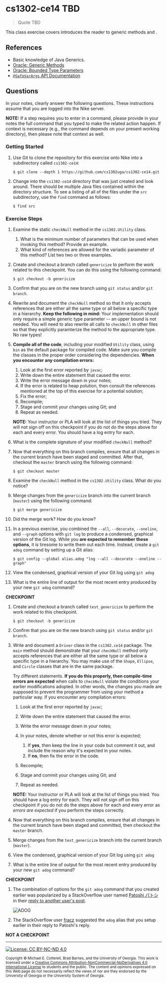 
# cs1302-ce14 TBD

> Quote TBD

This class exercise covers introduces the reader to generic methods and .

## References

* Basic knowledge of Java Generics.
* [Oracle: Generic Methods](https://docs.oracle.com/javase/tutorial/extra/generics/methods.html)
* [Oracle: Bounded Type Parameters](https://docs.oracle.com/javase/tutorial/java/generics/bounded.html)
* [`@SafeVarArgs` API Documentation](https://docs.oracle.com/javase/8/docs/api/java/lang/SafeVarargs.html)

## Questions

In your notes, clearly answer the following questions. These instructions assume that you are 
logged into the Nike server. 

**NOTE:** If a step requires you to enter in a command, please provide in your notes the full 
command that you typed to make the related action happen. If context is necessary (e.g., the 
command depends on your present working directory), then please note that context as well.

### Getting Started

1. Use Git to clone the repository for this exercise onto Nike into a subdirectory called `cs1302-ce14`:

   ```
   $ git clone --depth 1 https://github.com/cs1302uga/cs1302-ce14.git
   ```

1. Change into the `cs1302-ce14` directory that was just created and look around. There should be
   multiple Java files contained within the directory structure. To see a listing of all of the 
   files under the `src` subdirectory, use the `find` command as follows:
   
   ```
   $ find src
   ```

### Exercise Steps

1. Examine the static `checkNull` method in the `cs1302.Utility` 
   class. 

   1. What is the minimum number of parameters that can be used 
      when invoking this method?
      Provide an example.
   1. What kind of references are allowed for the variadic 
      parameter of this method? 
      List two two or three examples.
   
1. Create and checkout a branch called `genericize` to perform
   the work related to this checkpoint. You can do this using
   the following command:
   
   ```
   $ git checkout -b genericize
   ```
   
1. Confirm that you are on the new branch using `git status` and/or
   `git branch`.
   
1. Rewrite and document the `checkNull` method so that it only 
   accepts references that are either all the same type or all 
   below a specific type in a hierarchy. **Keep the following in 
   mind:** Your implementation should only require a simple generic 
   type parameter -- an upper bound is not needed.
   You will need to also rewrite all calls to `checkNull` in other 
   files so that they explicitly paramterize the method to the 
   appropriate type. No raw types!
   
1. **Compile all of the code**, including your modified `Utility` 
   class, using `bin` as the default package for compiled code. 
   Make sure you compile the classes in the proper order considering 
   the dependencies. **When you encounter any compilation errors:**
   
   1. Look at the first error reported by `javac`;
   1. Write down the entire statement that caused the error.
   1. Write the error message down in your notes;
   1. If the error is related to heap polution, then consult the references
      mentioned at the top of this exercise for a potential
	  solution; 
   1. Fix the error;
   1. Recompile; 
   1. Stage and commit your changes using Git; and
   1. Repeat as needed. 
   
   **NOTE:** Your instructor or PLA will look at the list of things
   you tried. They will not sign off on this checkpoint if you do 
   not do the steps above for each and every error. You should have
   a log entry for each.

1. What is the complete signature of your modified `checkNull`
   method?
   
1. Now that everything on this branch compiles, ensure that all changes 
   in the current branch have been staged and committed. After that, 
   checkout the `master` branch using the following command:
   
   ```
   $ git checkout master
   ```
   
1. Examine the `checkNull` method in the `cs1302.Utility` 
   class. What do you notice?
   
1. Merge changes from the `genericize` branch into the current branch
   (`master`) using the following command:
   
   ```
   $ git merge genericize
   ```

1. Did the merge work? How do you know?
   
1. In a previous exercise, you combined the `--all`, `--decorate`,
   `--oneline`, and `--graph` options with `git log` to produce
   a condensed, graphical version of the Git log. While you
   **are expected to remember these options**, it is tiresome to
   write them out each time. Instead, create a `git adog` command
   by setting up a Git alias:

   ```
   $ git config --global alias.adog "log --all --decorate --oneline --graph"
   ```
   
1. View the condensed, graphical version of your Git log using `git adog`
   
1. What is the entire line of output for the most recent entry produced
   by your new `git adog` command?

**CHECKPOINT**

1. Create and checkout a branch called `test_genericize` to perform
   the work related to this checkpoint. 
   
   ```
   $ git checkout -b genericize
   ``` 
   
1. Confirm that you are on the new branch using `git status` and/or
   `git branch`.

1. Write and document a `Driver` class in the `cs1302.ce14` package. 
   The `main` method should demonstrate that your `checkNull` method 
   only accepts references that are either all the same type or all 
   below a specific type in a hierarchy. You may make use of the 
   `Shape`, `Ellipse`, and `Circle` classes that are in the same 
   package. 
   
   Try different statements. **If you do this properly, then 
   compile-time errors are expected** when calls to `checkNull`
   violate the conditions your earlier modifications adopted. 
   In other words, the changes you made are supposed to prevent 
   the programmer from using your method a particular way. 
   If you encounter any compilation errors:
   
   1. Look at the first error reported by `javac`;
   1. Write down the entire statement that caused the error.
   1. Write the error message down in your notes;
   1. In your notes, denote whether or not this error is expected;

	  1. If **yes**, then keep the line in your code but comment it 
	     out, and include the reason why it's expected in your notes.
	  1. If **no**, then fix the error in the code.
	  
   1. Recompile;
   1. Stage and commit your changes using Git; and
   1. Repeat as needed. 
   
   **NOTE:** Your instructor or PLA will look at the list of things
   you tried. You should have a log entry for each. 
   They will not sign off on this checkpoint if you do 
   not do the steps above for each and every error as 
   _errors are expected_ if you perform the steps correctly.

1. Now that everything on this branch compiles, ensure that all changes 
   in the current branch have been staged and committed, then 
   checkout the `master` branch.
   
1. Merge changes from the `test_genericize` branch into the current branch
   (`master`).

1. View the condensed, graphical version of your Git log using `git adog`
   
1. What is the entire line of output for the most recent entry produced
   by your new `git adog` command?

**CHECKPOINT**

1. The combination of options for the `git adog` command that you created earlier
   was popularized by a StackOverflow user named [Patoshi パトシ](https://stackoverflow.com/users/1642231/patoshi-パトシ)
   in their [reply to another user's post](https://stackoverflow.com/a/35075021).  
   
   ![ADOG](https://i.stack.imgur.com/ElVkf.jpg)
   
1. The StackOverflow user [fracz](https://stackoverflow.com/users/878514/fracz) suggested the `adog` alias
   that you setup earlier in their reply to Patoshi's reply.

**NOT A CHECKPOINT**

<hr/>

[![License: CC BY-NC-ND 4.0](https://img.shields.io/badge/License-CC%20BY--NC--ND%204.0-lightgrey.svg)](http://creativecommons.org/licenses/by-nc-nd/4.0/)

<small>
Copyright &copy; Michael E. Cotterell, Brad Barnes, and the University of Georgia.
This work is licensed under a <a rel="license" href="http://creativecommons.org/licenses/by-nc-nd/4.0/">Creative Commons Attribution-NonCommercial-NoDerivatives 4.0 International License</a> to students and the public.
The content and opinions expressed on this Web page do not necessarily reflect the views of nor are they endorsed by the University of Georgia or the University System of Georgia.
</small>
